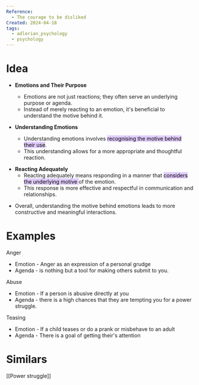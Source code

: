 ```yaml
---
Reference:
  - The courage to be disliked
Created: 2024-04-18
tags:
  - adlerian_psychology
  - psychology
---
```

# Idea

* **Emotions and Their Purpose**
    - Emotions are not just reactions; they often serve an underlying purpose or agenda.
    - Instead of merely reacting to an emotion, it's beneficial to understand the motive behind it.
    
* **Understanding Emotions**
    - Understanding emotions involves <mark style="background: #D2B3FFA6;">recognising the motive behind their use</mark>.
    - This understanding allows for a more appropriate and thoughtful reaction.
    
- **Reacting Adequately**
    - Reacting adequately means responding in a manner that <mark style="background: #D2B3FFA6;">considers the underlying motive </mark>of the emotion.
    - This response is more effective and respectful in communication and relationships.
    
* Overall, understanding the motive behind emotions leads to more constructive and meaningful interactions.

# Examples

Anger
* Emotion - Anger as an expression of a personal grudge 
* Agenda - is nothing but a tool for making others submit to you.

Abuse
* Emotion - If a person is abusive directly at you
* Agenda - there is a high chances that they are tempting you for a power struggle.

Teasing
* Emotion - If a child teases or do a prank or misbehave to an adult
* Agenda - There is a goal of getting their's attention

# Similars

[[Power struggle]]